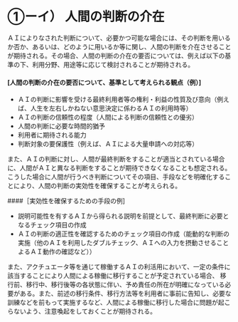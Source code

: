 # ①ーイ） 人間の判断の介在

ＡＩによりなされた判断について、必要かつ可能な場合には、その判断を用いるか否か、あるいは、どのように用いるか等に関し、人間の判断を介在させることが期待される。その場合、人間の判断の介在の要否については、例えば以下の基準の下、利用分野、用途等に応じて検討されることが期待される。

#### [人間の判断の介在の要否について、基準として考えられる観点（例）]
* ＡＩの判断に影響を受ける最終利用者等の権利・利益の性質及び意向（例えば、人生を左右しかねない意思決定に係わるＡＩの利用時等）
* ＡＩの判断の信頼性の程度（人間による判断の信頼性との優劣）
* 人間の判断に必要な時間的猶予
* 利用者に期待される能力
* 判断対象の要保護性（例えば、ＡＩによる大量申請への対応等）

また、ＡＩの判断に対し、人間が最終判断をすることが適当とされている場合に、人間がＡＩと異なる判断をすることが期待できなくなることも想定される。
こうした場合に人間が行うべき判断についてその項目、手段などを明確化することにより、人間の判断の実効性を確保することが考えられる。

####［実効性を確保するための手段の例]
* 説明可能性を有するＡＩから得られる説明を前提として、最終判断に必要となるチェック項目の作成
* ＡＩの判断の適正性を確認するためのチェック項目の作成（能動的な判断の実施（他のＡＩを利用したダブルチェック、ＡＩへの入力を摂動させることよるＡＩ動作の確認など））

また、アクチュエータ等を通じて稼働するＡＩの利活用において、一定の条件に該当することにより人間による稼働に移行することが予定されている場合、
移行前、移行中、移行後等の各状態に伴い、予め責任の所在が明確になっている必要がある。また、前述の移行条件、移行方法等を利用者に事前に告知し、必要な訓練などを前もって実施するなど、人間による稼働に移行した場合に問題が起こらないよう、注意喚起をしておくことが期待される。 